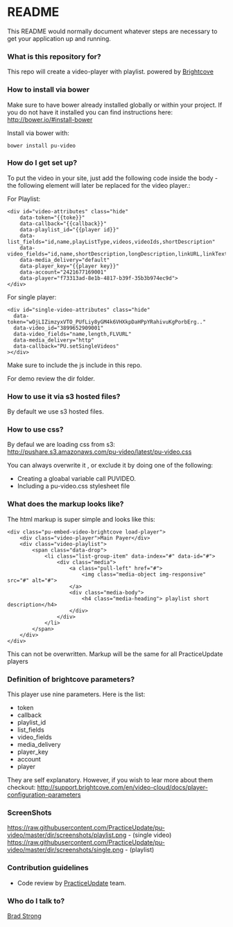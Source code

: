 # README #

This README would normally document whatever steps are necessary to get your application up and running.

### What is this repository for? ###

This repo will create a video-player with playlist. powered by [Brightcove](http://support.brightcove.com/en/video-cloud/docs)


### How to install via bower ###
Make sure to have bower already installed globally or within your project. If you do not have it installed you can find instructions here: http://bower.io/#install-bower

Install via bower with:
```
bower install pu-video
```

### How do I get set up? ###

To put the video in your site, just add the following code inside the body - the following element will later be replaced for the video player.:

For Playlist:
```
<div id="video-attributes" class="hide" 
    data-token="{{toke}}" 
    data-callback="{{callback}}"
    data-playlist_id="{{player id}}" 
    data-list_fields="id,name,playListType,videos,videoIds,shortDescription" 
    data-video_fields="id,name,shortDescription,longDescription,linkURL,linkText,thumbnailURL" 
    data-media_delivery="default" 
    data-player_key="{{player key}}"
	data-account="2421677169001"
	data-player="f73313ad-8e1b-4817-b39f-35b3b974ec9d">
</div>
```

For single player:
```
<div id="single-video-attributes" class="hide"
  data-token="wOjLIZimzyxVTO_PUfLiy8yGM4k6VHXkpDaHPpYRahivuKgPorbErg.."
  data-video_id="3899652909001"		
  data-video_fields="name,length,FLVURL"
  data-media_delivery="http"
  data-callback="PU.setSingleVideos"
></div>
```

Make sure to include the js include in this repo.

For demo review the dir folder.

### How to use it via s3 hosted files? ###
By default we use s3 hosted files.


### How to use css? ###
By defaul we are loading css from s3:
http://pushare.s3.amazonaws.com/pu-video/latest/pu-video.css

You can always overwrite it , or exclude it by doing one of the following:
* Creating a gloabal variable call PUVIDEO. 
* Including a pu-video.css stylesheet file 

### What does the markup looks like? ###
The html markup is super simple and looks like this:

```
<div class="pu-embed-video-brightcove load-player">
	<div class="video-player">Main Payer</div>
	<div class="video-playlist">
		<span class="data-drop">
			<li class="list-group-item" data-index="#" data-id="#">
				<div class="media">
					<a class="pull-left" href="#">
						<img class="media-object img-responsive" src="#" alt="#">
					</a>
					<div class="media-body">
						<h4 class="media-heading"> playlist short description</h4>
					</div>
				</div>
			</li>
		</span>
	</div>
</div>
```

This can not be overwritten. Markup will be the same for all PracticeUpdate players

### Definition of brightcove parameters? ###

This player use nine parameters. Here is the list:

* token
* callback
* playlist_id
* list_fields
* video_fields
* media_delivery
* player_key
* account
* player

They are self explanatory. However, if you wish to lear more about them checkout: 
http://support.brightcove.com/en/video-cloud/docs/player-configuration-parameters

### ScreenShots ###

 https://raw.githubusercontent.com/PracticeUpdate/pu-video/master/dir/screenshots/playlist.png - (single video)
 https://raw.githubusercontent.com/PracticeUpdate/pu-video/master/dir/screenshots/single.png - (playlist)


### Contribution guidelines ###

* Code review by [PracticeUpdate](http://www.practiceupdate.com) team.

### Who do I talk to? ###

[Brad Strong](https://bitbucket.org/bradstrong)
